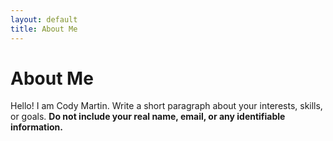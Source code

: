 ```yaml
---
layout: default
title: About Me
---
```

# About Me
Hello! I am Cody Martin.
Write a short paragraph about your interests, skills, or goals.
**Do not include your real name, email, or any identifiable information.**
